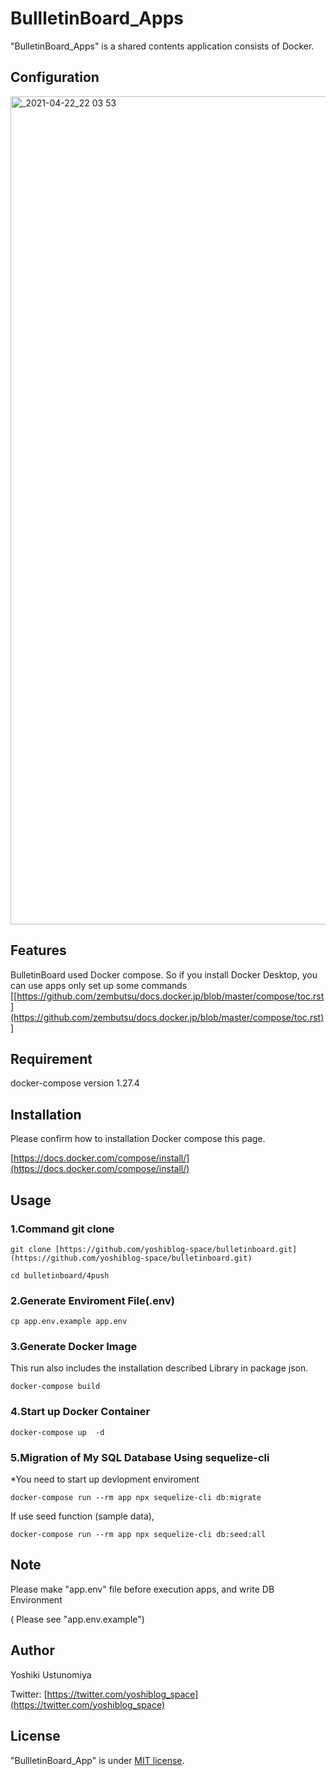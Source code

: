 # BullletinBoard_Apps

"BulletinBoard_Apps" is a  shared contents application consists of Docker.

 

## Configuration
<img width="1325" alt="_2021-04-22_22 03 53" src="https://user-images.githubusercontent.com/75726190/115731022-c25fb580-a3c1-11eb-9b30-41fbc5cb6a48.png">


## Features

BulletinBoard used Docker compose. So if you install  Docker Desktop, you can use apps only set up some commands  [[https://github.com/zembutsu/docs.docker.jp/blob/master/compose/toc.rst](https://github.com/zembutsu/docs.docker.jp/blob/master/compose/toc.rst)]

## Requirement

docker-compose version 1.27.4

## Installation

Please confirm how to  installation  Docker compose  this page.

[https://docs.docker.com/compose/install/](https://docs.docker.com/compose/install/)

## Usage

### 1.Command git clone 

```
git clone [https://github.com/yoshiblog-space/bulletinboard.git](https://github.com/yoshiblog-space/bulletinboard.git)

cd bulletinboard/4push
```

### 2.Generate Enviroment File(.env)  

```
cp app.env.example app.env
```

### 3.Generate Docker Image

This run also includes the installation described Library in package json.
```
docker-compose build
```

### 4.Start up Docker Container

```
docker-compose up  -d
```

### 5.Migration of My SQL Database Using sequelize-cli
*You need to start up devlopment enviroment
```
docker-compose run --rm app npx sequelize-cli db:migrate
```

If use seed function (sample data),
```
docker-compose run --rm app npx sequelize-cli db:seed:all
```
## Note

Please make "app.env" file before execution apps, and write DB Environment 

( Please see "app.env.example")

## Author

Yoshiki Ustunomiya

Twitter: [https://twitter.com/yoshiblog_space](https://twitter.com/yoshiblog_space)

## License

"BullletinBoard_App" is under [MIT license](https://en.wikipedia.org/wiki/MIT_License).
